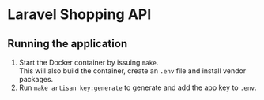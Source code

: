 # Laravel Shopping API

## Running the application

1. Start the Docker container by issuing `make`.  
   This will also build the container, create an `.env` file and install vendor packages.
1. Run `make artisan key:generate` to generate and add the app key to `.env`.
